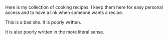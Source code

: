 Here is my collection of cooking recipes. I keep them here for easy personal access and to have a link when someone wants a recipe.

This is a bad site. It is poorly written.

It is also poorly written in the more literal sense.
